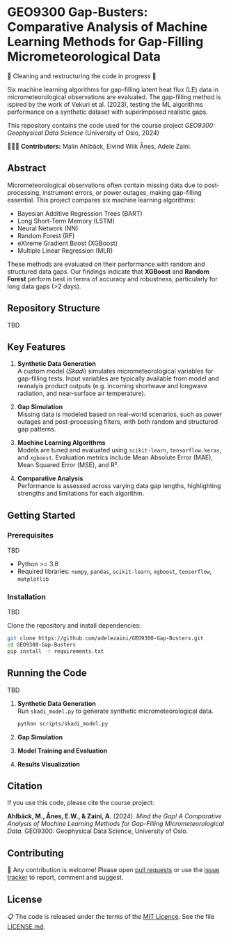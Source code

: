 # GEO9300 Gap-Busters: Comparative Analysis of Machine Learning Methods for Gap-Filling Micrometeorological Data

🚧 Cleaning and restructuring the code in progress 🚧

Six machine learning algorithms for gap-filling latent heat flux (LE) data in micrometeorological observations are evaluated. The gap-filling method is ispired by the work of Vekuri et al. (2023), testing the ML algorithms performance on a synthetic dataset with superimposed realistic gaps.

This repository contains the code used for the course project *GEO9300: Geophysical Data Science* (University of Oslo, 2024)

👩🏻‍💻 **Contributors:** Malin Ahlbäck, Eivind Wiik Ånes, Adele Zaini.

## Abstract

Micrometeorological observations often contain missing data due to post-processing, instrument errors, or power outages, making gap-filling essential. This project compares six machine learning algorithms:

- Bayesian Additive Regression Trees (BART)  
- Long Short-Term Memory (LSTM)  
- Neural Network (NN)  
- Random Forest (RF)  
- eXtreme Gradient Boost (XGBoost)  
- Multiple Linear Regression (MLR)  

These methods are evaluated on their performance with random and structured data gaps. Our findings indicate that **XGBoost** and **Random Forest** perform best in terms of accuracy and robustness, particularly for long data gaps (>2 days).

## Repository Structure

TBD


## Key Features

1. **Synthetic Data Generation**  
   A custom model (*Skadi*) simulates micrometeorological variables for gap-filling tests. Input variables are typically available from model and reanalyis product outputs (e.g. incoming shortwave and longwave radiation, and near-surface air temperature).

2. **Gap Simulation**  
   Missing data is modeled based on real-world scenarios, such as power outages and post-processing filters, with both random and structured gap patterns.  

3. **Machine Learning Algorithms**  
   Models are tuned and evaluated using `scikit-learn`, `tensorflow.keras`, and `xgboost`. Evaluation metrics include Mean Absolute Error (MAE), Mean Squared Error (MSE), and R².

4. **Comparative Analysis**  
   Performance is assessed across varying data gap lengths, highlighting strengths and limitations for each algorithm.  


## Getting Started

### Prerequisites

TBD 

- Python >= 3.8  
- Required libraries: `numpy`, `pandas`, `scikit-learn`, `xgboost`, `tensorflow`, `matplotlib`  

### Installation
TBD

Clone the repository and install dependencies:

```bash
git clone https://github.com/adelezaini/GEO9300-Gap-Busters.git
cd GEO9300-Gap-Busters
pip install -r requirements.txt
```

## Running the Code

TBD

1. **Synthetic Data Generation**  
   Run `skadi_model.py` to generate synthetic micrometeorological data.  

   ```bash
   python scripts/skadi_model.py
   ```
   
2. **Gap Simulation**
3. **Model Training and Evaluation**
4. **Results Visualization**

## Citation

If you use this code, please cite the course project:  

**Ahlbäck, M., Ånes, E.W., & Zaini, A.** (2024). *Mind the Gap! A Comparative Analysis of Machine Learning Methods for Gap-Filling Micrometeorological Data.* GEO9300: Geophysical Data Science, University of Oslo.

## Contributing

🚧 Any contribution is welcome! Please open [pull requests](https://github.com/adelezaini/GEO9300-Gap-Busters/pulls) or use the [issue tracker](https://github.com/adelezaini/GEO9300-Gap-Busters/issues) to report, comment and suggest.


## License

📋 The code is released under the terms of the [MIT Licence](https://opensource.org/licenses/MIT). See the file [LICENSE.md](https://github.com/adelezaini/GEO9300-Gap-Busters/blob/master/LICENSE.md).

